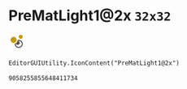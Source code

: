 # PreMatLight1@2x `32x32`
<img src="/img/PreMatLight1@2x.png" width=32 height=32>

``` CSharp
EditorGUIUtility.IconContent("PreMatLight1@2x")
```
```
9058255855648411734
```
